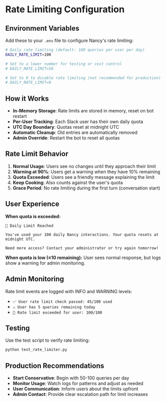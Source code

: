 # Rate Limiting Configuration

## Environment Variables

Add these to your `.env` file to configure Nancy's rate limiting:

```bash
# Daily rate limiting (default: 100 queries per user per day)
DAILY_RATE_LIMIT=100

# Set to a lower number for testing or cost control
# DAILY_RATE_LIMIT=50

# Set to 0 to disable rate limiting (not recommended for production)
# DAILY_RATE_LIMIT=0
```

## How it Works

- **In-Memory Storage**: Rate limits are stored in memory, reset on bot restart
- **Per-User Tracking**: Each Slack user has their own daily quota
- **UTC Day Boundary**: Quotas reset at midnight UTC
- **Automatic Cleanup**: Old entries are automatically removed
- **Admin Override**: Restart the bot to reset all quotas

## Rate Limit Behavior

1. **Normal Usage**: Users see no changes until they approach their limit
2. **Warning at 90%**: Users get a warning when they have 10% remaining
3. **Quota Exceeded**: Users see a friendly message explaining the limit
4. **Keep Cooking**: Also counts against the user's quota
5. **Grace Period**: No rate limiting during the first turn (conversation start)

## User Experience

**When quota is exceeded:**
```
🚫 Daily Limit Reached

You've used your 100 daily Nancy interactions. Your quota resets at midnight UTC.

Need more access? Contact your administrator or try again tomorrow!
```

**When quota is low (≤10 remaining):**
User sees normal response, but logs show a warning for admin monitoring.

## Admin Monitoring

Rate limit events are logged with INFO and WARNING levels:
- `✅ User rate limit check passed: 45/100 used`
- `⚠️ User has 5 queries remaining today`
- `🚫 Rate limit exceeded for user: 100/100`

## Testing

Use the test script to verify rate limiting:
```bash
python test_rate_limiter.py
```

## Production Recommendations

- **Start Conservative**: Begin with 50-100 queries per day
- **Monitor Usage**: Watch logs for patterns and adjust as needed
- **User Communication**: Inform users about the limits upfront
- **Admin Contact**: Provide clear escalation path for limit increases
